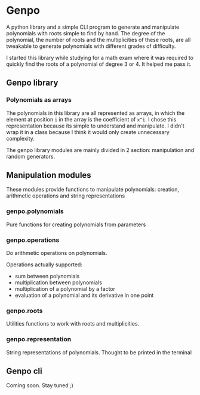 # Genpo

A python library and a simple CLI program to generate and manipulate polynomials with roots simple to find by hand. The degree of the polynomial, the number of roots and the multiplicities of these roots, are all tweakable to generate polynomials with different grades of difficulty.

I started this library while studying for a math exam where it was required to quickly find the roots of a polynomial of degree 3 or 4. It helped me pass it.

## Genpo library

### Polynomials as arrays

The polynomials in this library are all represented as arrays, in which the element at position `i` in the array is the coefficient of `x^i`.  I chose this representation because its simple to understand and manipulate. I didn't wrap it in a class because I think it would only create unnecessary complexity.

The genpo library modules are mainly divided in 2 section: manipulation and random generators.

## Manipulation modules

These modules provide functions to manipulate polynomials: creation, arithmetic operations and string representations

### genpo.polynomials

Pure functions for creating polynomials from parameters

### genpo.operations

Do arithmetic operations on polynomials.

Operations actually supported:

- sum between polynomials
- multiplication between polynomials
- multiplication of a polynomial by a factor
- evaluation of a polynomial and its derivative in one point

### genpo.roots

Utilities functions to work with roots and multiplicities.

### genpo.representation

String representations of polynomials. Thought to be printed in the terminal


## Genpo cli 

Coming soon. Stay tuned ;)

